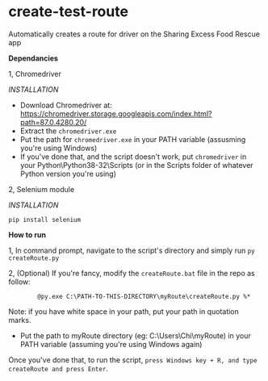 # create-test-route
Automatically creates a route for driver on the Sharing Excess Food Rescue app

**Dependancies**

1, Chromedriver

_INSTALLATION_
- Download Chromedriver at: https://chromedriver.storage.googleapis.com/index.html?path=87.0.4280.20/
- Extract the ```chromedriver.exe``` 
- Put the path for ```chromedriver.exe``` in your PATH variable (assusming you're using Windows)
- If you've done that, and the script doesn't work, put ```chromedriver``` in your Python\Python38-32\Scripts (or in the Scripts folder of whatever Python version you're using)

2, Selenium module

_INSTALLATION_

```pip install selenium```

**How to run**

1, In command prompt, navigate to the script's directory and simply run ```py createRoute.py```

2, (Optional) If you're fancy, modify the ```createRoute.bat``` file in the repo as follow:
            
            @py.exe C:\PATH-TO-THIS-DIRECTORY\myRoute\createRoute.py %*
   
   Note: if you have white space in your path, put your path in quotation marks.
   
   - Put the path to myRoute directory (eg: C:\Users\Chi\myRoute) in your PATH variable (assuming you're using Windows again)
   
Once you've done that, to run the script, ```press Windows key + R, and type createRoute and press Enter```.
